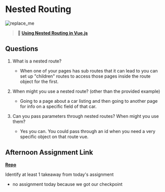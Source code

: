 # Nested Routing

![replace_me](https://codeworks.blob.core.windows.net/public/assets/img/illustrations/placeholder.svg)

> **📖 [Using Nested Routing in Vue.js](https://codeworksacademy.com/fs-student-guide/resources/wk6/04-Child-Routes)**

## Questions

1. What is a nested route?
    - When one of your pages has sub routes that it can lead to you can set up "children" routes to access those pages inside the route object for the first.

2. When might you use a nested route? (other than the provided example)
    - Going to a page about a car listing and then going to another page for info on a specific field of that car.

3. Can you pass parameters through nested routes? When might you use them?
    - Yes you can. You could pass through an id when you need a very specific object on that route vue.

## Afternoon Assignment Link

**[Repo](https://github.com/pkrueger/)**

Identify at least 1 takeaway from today's assignment
- no assignment today because we got our checkpoint
